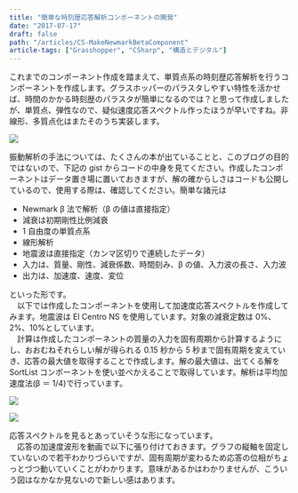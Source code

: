 ```yaml
---
title: "簡単な時刻歴応答解析コンポーネントの開発"
date: "2017-07-17"
draft: false
path: "/articles/CS-MakeNewmarkBetaComponent"
article-tags: ["Grasshopper", "CSharp", "構造とデジタル"]
---
```


これまでのコンポーネント作成を踏まえて、単質点系の時刻歴応答解析を行うコンポーネントを作成します。グラスホッパーのパラスタしやすい特性を活かせば、時間のかかる時刻歴のパラスタが簡単になるのでは？と思って作成しましたが、単質点、弾性なので、疑似速度応答スペクトル作ったほうが早いですね。非線形、多質点化はまたそのうち実装します。

[![](https://4.bp.blogspot.com/-sTXUGEn1tUw/WWxOYWbsNOI/AAAAAAAABYw/WsuYr1f8rf0vXJeygvpZsvDDVX7I71L5QCLcBGAs/s640/%25E3%2583%2588%25E3%2583%2583%25E3%2583%2597%25E7%2594%25BB%25E5%2583%258F.PNG)](https://4.bp.blogspot.com/-sTXUGEn1tUw/WWxOYWbsNOI/AAAAAAAABYw/WsuYr1f8rf0vXJeygvpZsvDDVX7I71L5QCLcBGAs/s1600/%25E3%2583%2588%25E3%2583%2583%25E3%2583%2597%25E7%2594%25BB%25E5%2583%258F.PNG)

振動解析の手法については、たくさんの本が出ていることと、このブログの目的ではないので、下記の gist からコードの中身を見てください。作成したコンポーネントはデータ置き場に置いておきますが、解の確からしさはコードも公開しているので、使用する際は、確認してください。簡単な諸元は

- Newmark β 法で解析（β の値は直接指定）
- 減衰は初期剛性比例減衰
- 1 自由度の単質点系
- 線形解析
- 地震波は直接指定（カンマ区切りで連続したデータ）
- 入力は、質量、剛性、減衰係数、時間刻み、β の値、入力波の長さ、入力波
- 出力は、加速度、速度、変位

といった形です。  
　以下では作成したコンポーネントを使用して加速度応答スペクトルを作成してみます。地震波は El Centro NS を使用しています。対象の減衰定数は 0%、2%、10%としています。  
　計算は作成したコンポーネントの質量の入力を固有周期から計算するようにし、おおむねそれらしい解が得られる 0.15 秒から 5 秒まで固有周期を変えていき、応答の最大値を取得することで作成します。解の最大値は、出てくる解を SortList コンポーネントを使い並べかえることで取得しています。解析は平均加速度法(β ＝ 1/4)で行っています。

[![](https://1.bp.blogspot.com/-wQi50YCK9fY/WWxRDSJMXbI/AAAAAAAABY0/QQH06WR_eg8FOCq3MF-dZDZzgOs9ZVUyQCLcBGAs/s640/%25E3%2582%25B9%25E3%2583%259A%25E3%2582%25AF%25E3%2583%2588%25E3%2583%25AB%25E4%25BD%259C%25E6%2588%2590.PNG)](https://1.bp.blogspot.com/-wQi50YCK9fY/WWxRDSJMXbI/AAAAAAAABY0/QQH06WR_eg8FOCq3MF-dZDZzgOs9ZVUyQCLcBGAs/s1600/%25E3%2582%25B9%25E3%2583%259A%25E3%2582%25AF%25E3%2583%2588%25E3%2583%25AB%25E4%25BD%259C%25E6%2588%2590.PNG)

[![](https://4.bp.blogspot.com/-wW-VJS_WaSU/WWxRPcPWMyI/AAAAAAAABY4/e9uoTWcjOY0aPTE-__aWqxaCeA5HhRHBQCLcBGAs/s400/%25E7%25B5%2590%25E6%259E%259C.PNG)](https://4.bp.blogspot.com/-wW-VJS_WaSU/WWxRPcPWMyI/AAAAAAAABY4/e9uoTWcjOY0aPTE-__aWqxaCeA5HhRHBQCLcBGAs/s1600/%25E7%25B5%2590%25E6%259E%259C.PNG)

応答スペクトルを見るとあっていそうな形になっています。  
　応答の加速度波形を動画で以下に張り付けておきます。グラフの縦軸を固定していないので若干わかりづらいですが、固有周期が変わるため応答の位相がちょっとづつ動いていくことがわかります。意味があるかはわかりませんが、こういう図はなかなか見ないので新しい感はあります。

